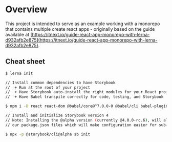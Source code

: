 # Overview
This project is intended to serve as an example working with a monorepo that contains multiple create react apps - originally based on the guide available at [https://itnext.io/guide-react-app-monorepo-with-lerna-d932afb2e875](https://itnext.io/guide-react-app-monorepo-with-lerna-d932afb2e875).

## Cheat sheet
```sh
$ lerna init

// Install common dependencies to have Storybook
//  + Run at the root of your project
//  + Have Storybook auto-install the right modules for your React project
//  + Have Babel transpile correctly for code, testing, and Storybook

$ npm i -D react react-dom @babel/core@^7.0.0-0 @babel/cli babel-plugin-transform-es2015-modules-commonjs babel-jest enzyme enzyme-adapter-react-16 jest react-test-renderer babel-core@7.0.0-bridge.0 @babel/preset-env @babel/preset-react

// Install and initialize Storybook version 4
// Note: Installing the @alpha version (currently @4.0.0-rc.6), will allow us to set our Babel configuration inside of
// our package.json files which will make configuration easier for sub-packages.

$ npx -p @storybook/cli@alpha sb init


```